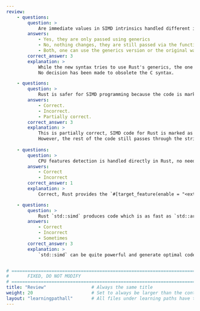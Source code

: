 ```yaml
---
review:
    - questions:
        question: >
            Are immediate values in SIMD intrinsics handled different in Rust?
        answers:
            - Yes, they are only passed using generics
            - No, nothing changes, they are still passed via the function arguments
            - Both, one can use the generics version or the original way of passing via the function arguments
        correct_answer: 3
        explanation: >
            While the new syntax tries to use Rust's generics, the one that mimics C prototypes is still supported, to allow easier migration from code bases written in C.
            No decision has been made to obsolete the C syntax.

    - questions:
        question: >
            Rust is safer for SIMD programming because the code is marked safe.
        answers:
            - Correct.
            - Incorrect.
            - Partially correct.
        correct_answer: 3
        explanation: >
            This is partially correct, SIMD code for Rust is marked as `unsafe` so in that sense it is still possible for a security related bug to creep in the code.
            However, the rest of the code still passes through the strict Rust compiler checks.
               
    - questions:
        question: >
            CPU features detection is handled directly in Rust, no need for manual checking using eg. HWCAPS
        answers:
            - Correct
            - Incorrect
        correct_answer: 1
        explanation: >
            Correct, Rust provides the `#[target_feature(enable = "<extension>")]` which can be used to denote that a particular function requires the needed `<extension>` to be executed. In C on Linux that can be done using IFUNC and FMV (Function Multi Versioning) but only on GCC/Clang compilers.

    - questions:
        question: >
            Rust `std::simd` produces code which is as fast as `std::arch`
        answers:
            - Correct
            - Incorrect
            - Sometimes
        correct_answer: 3
        explanation: >
            `std::simd` can be quite powerful and generate optimal code, but there are specific instructions on all architectures that do not exactly map well to a portable API. To take advantage of these instructions, you have to use `std::arch` if they have corresponding intrinsics enabled.


# ================================================================================
#       FIXED, DO NOT MODIFY
# ================================================================================
title: "Review"                 # Always the same title
weight: 20                      # Set to always be larger than the content in this path
layout: "learningpathall"       # All files under learning paths have this same wrapper
---
```

